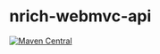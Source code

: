 # nrich-webmvc-api

[![Maven Central](https://maven-badges.herokuapp.com/maven-central/net.croz.nrich/nrich-webmvc-api/badge.svg?color=blue)](https://maven-badges.herokuapp.com/maven-central/net.croz.nrich/nrich-webmvc-api)
